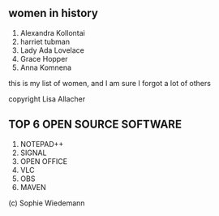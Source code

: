 ## women in history

1. Alexandra Kollontai 
2. harriet tubman
3. Lady Ada Lovelace
4. Grace Hopper
5. Anna Komnena

this is my list of women,
and I am sure I forgot a lot of others 

copyright Lisa Allacher

## TOP 6 OPEN SOURCE SOFTWARE
1. NOTEPAD++
2. SIGNAL
3. OPEN OFFICE
4. VLC
5. OBS
6. MAVEN

(c) Sophie Wiedemann
